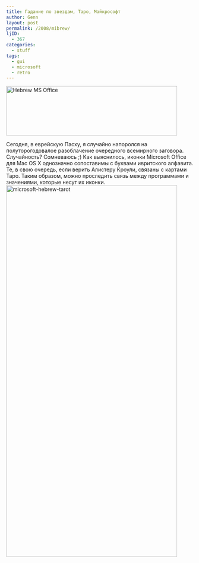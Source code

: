 ```yaml
---
title: Гадание по звездам, Таро, Майкрософт
author: Genn
layout: post
permalink: /2008/mibrew/
ljID:
  - 367
categories:
  - stuff
tags:
  - gui
  - microsoft
  - retro
---
```

<img src='http://mega.genn.org/=^_^=/uploads/2008/04/mibrew-start.jpg' alt='Hebrew MS Office' style="padding-bottom: 15px;" width="460" height="133" />  
Сегодня, в еврейскую Пасху, я случайно напоролся на полуторогодовалое разоблачение очередного всемирного заговора. Случайность? Сомневаюсь ;) Как выяснилось, иконки Microsoft Office для Mac OS X однозначно сопоставимы с буквами ивритского алфавита. Те, в свою очередь, если верить Алистеру Кроули, связаны с картами Таро. Таким образом, можно проследить связь между программами и значениями, которые несут их иконки.  
<!--more-->

  
<img src='http://mega.genn.org/=^_^=/uploads/2008/04/mibrew.jpg' alt='microsoft-hebrew-tarot'  width="460" height="1000" />